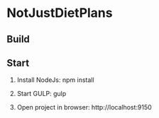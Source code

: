 # NotJustDietPlans

## Build



## Start

1. Install NodeJs: npm install

2. Start GULP: gulp

3. Open project in browser: http://localhost:9150






